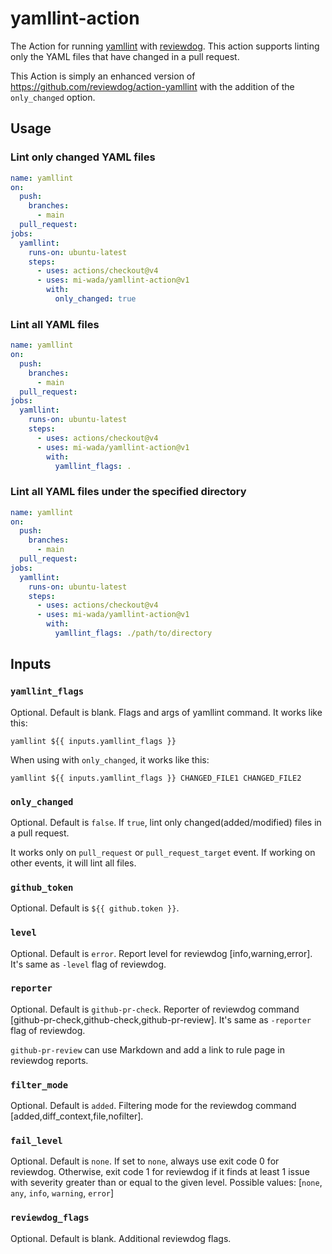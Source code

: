 # yamllint-action

The Action for running [yamllint](https://github.com/adrienverge/yamllint) with [reviewdog](https://github.com/reviewdog/reviewdog?tab=readme-ov-file#installation). This action supports linting only the YAML files that have changed in a pull request.

This Action is simply an enhanced version of <https://github.com/reviewdog/action-yamllint> with the addition of the `only_changed` option.

## Usage

### Lint only changed YAML files

```yaml
name: yamllint
on:
  push:
    branches:
      - main
  pull_request:
jobs:
  yamllint:
    runs-on: ubuntu-latest
    steps:
      - uses: actions/checkout@v4
      - uses: mi-wada/yamllint-action@v1
        with:
          only_changed: true
```

### Lint all YAML files

```yaml
name: yamllint
on:
  push:
    branches:
      - main
  pull_request:
jobs:
  yamllint:
    runs-on: ubuntu-latest
    steps:
      - uses: actions/checkout@v4
      - uses: mi-wada/yamllint-action@v1
        with:
          yamllint_flags: .
```

### Lint all YAML files under the specified directory

```yaml
name: yamllint
on:
  push:
    branches:
      - main
  pull_request:
jobs:
  yamllint:
    runs-on: ubuntu-latest
    steps:
      - uses: actions/checkout@v4
      - uses: mi-wada/yamllint-action@v1
        with:
          yamllint_flags: ./path/to/directory
```

## Inputs

### `yamllint_flags`

Optional. Default is blank. Flags and args of yamllint command. It works like this:

```shell
yamllint ${{ inputs.yamllint_flags }}
```

When using with `only_changed`, it works like this:

```shell
yamllint ${{ inputs.yamllint_flags }} CHANGED_FILE1 CHANGED_FILE2
```

### `only_changed`

Optional. Default is `false`. If `true`, lint only changed(added/modified) files in a pull request.

It works only on `pull_request` or `pull_request_target` event. If working on other events, it will lint all files.

### `github_token`

Optional. Default is `${{ github.token }}`.

### `level`

Optional. Default is `error`. Report level for reviewdog [info,warning,error].
It's same as `-level` flag of reviewdog.

### `reporter`

Optional. Default is `github-pr-check`. Reporter of reviewdog command [github-pr-check,github-check,github-pr-review].
It's same as `-reporter` flag of reviewdog.

`github-pr-review` can use Markdown and add a link to rule page in reviewdog reports.

### `filter_mode`

Optional. Default is `added`. Filtering mode for the reviewdog command [added,diff_context,file,nofilter].

### `fail_level`

Optional. Default is `none`. If set to `none`, always use exit code 0 for reviewdog.
Otherwise, exit code 1 for reviewdog if it finds at least 1 issue with severity greater than or equal to the given level.
Possible values: [`none`, `any`, `info`, `warning`, `error`]

### `reviewdog_flags`

Optional. Default is blank. Additional reviewdog flags.
